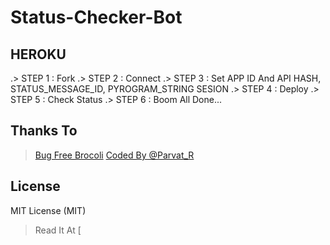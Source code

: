 # Status-Checker-Bot

## HEROKU

.> STEP 1 : Fork
.> STEP 2 : Connect
.> STEP 3 : Set APP ID And API HASH, STATUS_MESSAGE_ID, PYROGRAM_STRING SESION
.> STEP 4 : Deploy
.> STEP 5 : Check Status
.> STEP 6 : Boom All Done...

## Thanks To

> [Bug Free Brocoli](https://github.com/odysseusmax/bug-free-broccoli)
> [Coded By @Parvat_R](https://t.me/Parvat_R)

## License

MIT License (MIT)
> Read It At [